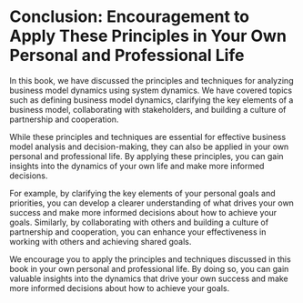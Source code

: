 Conclusion: Encouragement to Apply These Principles in Your Own Personal and Professional Life
==============================================================================================

In this book, we have discussed the principles and techniques for analyzing business model dynamics using system dynamics. We have covered topics such as defining business model dynamics, clarifying the key elements of a business model, collaborating with stakeholders, and building a culture of partnership and cooperation.

While these principles and techniques are essential for effective business model analysis and decision-making, they can also be applied in your own personal and professional life. By applying these principles, you can gain insights into the dynamics of your own life and make more informed decisions.

For example, by clarifying the key elements of your personal goals and priorities, you can develop a clearer understanding of what drives your own success and make more informed decisions about how to achieve your goals. Similarly, by collaborating with others and building a culture of partnership and cooperation, you can enhance your effectiveness in working with others and achieving shared goals.

We encourage you to apply the principles and techniques discussed in this book in your own personal and professional life. By doing so, you can gain valuable insights into the dynamics that drive your own success and make more informed decisions about how to achieve your goals.
